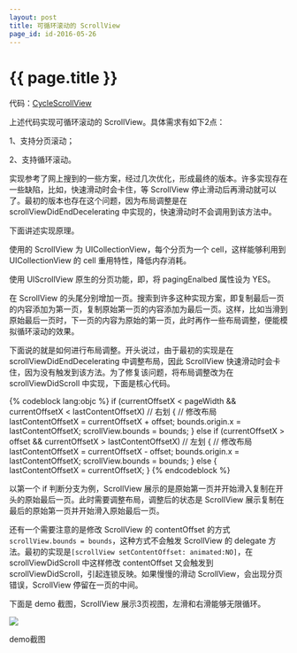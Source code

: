 ```yaml
---
layout: post
title: 可循环滚动的 ScrollView
page_id: id-2016-05-26
---
```


# {{ page.title }}

代码：[CycleScrollView](https://github.com/rob2468/CycleScrollView)

上述代码实现可循环滚动的 ScrollView。具体需求有如下2点：

1、支持分页滚动；

2、支持循环滚动。

实现参考了网上搜到的一些方案，经过几次优化，形成最终的版本。许多实现存在一些缺陷，比如，快速滑动时会卡住，等 ScrollView 停止滑动后再滑动就可以了。最初的版本也存在这个问题，因为布局调整是在 scrollViewDidEndDecelerating 中实现的，快速滑动时不会调用到该方法中。

<!-- more -->

下面讲述实现原理。

使用的 ScrollView 为 UICollectionView，每个分页为一个 cell，这样能够利用到 UICollectionView 的 cell 重用特性，降低内存消耗。

使用 UIScrollView 原生的分页功能，即，将 pagingEnalbed 属性设为 YES。

在 ScrollView 的头尾分别增加一页。搜索到许多这种实现方案，即复制最后一页的内容添加为第一页，复制原始第一页的内容添加为最后一页。这样，比如当滑到原始最后一页时，下一页的内容为原始的第一页，此时再作一些布局调整，便能模拟循环滚动的效果。

下面说的就是如何进行布局调整。开头说过，由于最初的实现是在 scrollViewDidEndDecelerating 中调整布局，因此 ScrollView 快速滑动时会卡住，因为没有触发到该方法。为了修复该问题，将布局调整改为在 scrollViewDidScroll 中实现，下面是核心代码。

<p></p>

{% codeblock lang:objc %}
if (currentOffsetX < pageWidth && currentOffsetX < lastContentOffsetX) // 右划
{
    // 修改布局
    lastContentOffsetX = currentOffsetX + offset;
    bounds.origin.x = lastContentOffsetX;
    scrollView.bounds = bounds;
}
else if (currentOffsetX > offset && currentOffsetX > lastContentOffsetX) // 左划
{
    // 修改布局
    lastContentOffsetX = currentOffsetX - offset;
    bounds.origin.x = lastContentOffsetX;
    scrollView.bounds = bounds;
}
else
{
    lastContentOffsetX = currentOffsetX;
}
{% endcodeblock %}

以第一个 if 判断分支为例，ScrollView 展示的是原始第一页并开始滑入复制在开头的原始最后一页。此时需要调整布局，调整后的状态是 ScrollView 展示复制在最后的原始第一页并开始滑入原始最后一页。

还有一个需要注意的是修改 ScrollView 的 contentOffset 的方式`scrollView.bounds = bounds`，这种方式不会触发 ScrollView 的 delegate 方法。最初的实现是`[scrollView setContentOffset: animated:NO]`，在 scrollViewDidScroll 中这样修改 contentOffset 又会触发到 scrollViewDidScroll，引起连锁反映。如果慢慢的滑动 ScrollView，会出现分页错误，ScrollView 停留在一页的中间。

下面是 demo 截图，ScrollView 展示3页视图，左滑和右滑能够无限循环。

<p></p>

![](/images/2016-05-26-Cycle-Scroll-View.png)

<p class="post-image-title">demo截图</p>
